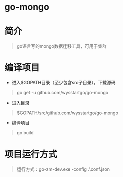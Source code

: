# go-mongo
# 简介
> go语言写的mongo数据迁移工具，可用于集群

# 编译项目
* 进入$GOPATH目录（至少包含src子目录），下载源码
> go get -u github.com/wysstartgo/go-mongo
* 进入目录
> $GOPATH/src/github.com/wysstartgo/go-mongo
* 编译项目
> go build

# 项目运行方式
> 运行方式：go-zm-dev.exe -config .\conf.json